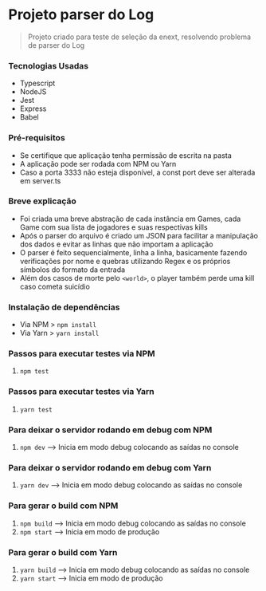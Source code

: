 # Projeto parser do Log

> Projeto criado para teste de seleção da enext, resolvendo problema de parser do Log

### Tecnologias Usadas

- Typescript
- NodeJS
- Jest
- Express
- Babel

### Pré-requisitos

- Se certifique que aplicação tenha permissão de escrita na pasta
- A aplicação pode ser rodada com NPM ou Yarn
- Caso a porta 3333 não esteja disponível, a const port deve ser alterada em server.ts

### Breve explicação

- Foi criada uma breve abstração de cada instância em Games, cada Game com sua lista de jogadores e suas respectivas kills
- Após o parser do arquivo é criado um JSON para facilitar a manipulação dos dados e evitar as linhas que não importam a aplicação
- O parser é feito sequencialmente, linha a linha, basicamente fazendo verificações por nome e quebras utilizando Regex e os próprios símbolos do formato da entrada
- Além dos casos de morte pelo `<world>`, o player também perde uma kill caso cometa suicídio

### Instalação de dependências

- Via NPM > `npm install`
- Via Yarn > `yarn install`

### Passos para executar testes via NPM

1. `npm test`

### Passos para executar testes via Yarn

1. `yarn test`

### Para deixar o servidor rodando em debug com NPM

1. `npm dev` --> Inicia em modo debug colocando as saídas no console

### Para deixar o servidor rodando em debug com Yarn

1. `yarn dev` --> Inicia em modo debug colocando as saídas no console

### Para gerar o build com NPM

1. `npm build` --> Inicia em modo debug colocando as saídas no console
2. `npm start` --> Inicia em modo de produção

### Para gerar o build com Yarn

1. `yarn build` --> Inicia em modo debug colocando as saídas no console
2. `yarn start` --> Inicia em modo de produção
